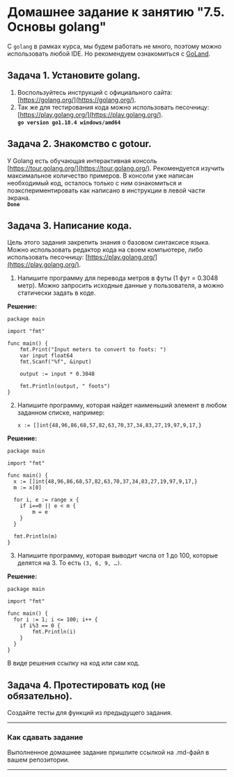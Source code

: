 # Домашнее задание к занятию "7.5. Основы golang"

С `golang` в рамках курса, мы будем работать не много, поэтому можно использовать любой IDE. 
Но рекомендуем ознакомиться с [GoLand](https://www.jetbrains.com/ru-ru/go/).  

## Задача 1. Установите golang.
1. Воспользуйтесь инструкций с официального сайта: [https://golang.org/](https://golang.org/).
2. Так же для тестирования кода можно использовать песочницу: [https://play.golang.org/](https://play.golang.org/).  
<b>`go version go1.18.4 windows/amd64`</b>  
## Задача 2. Знакомство с gotour.
У Golang есть обучающая интерактивная консоль [https://tour.golang.org/](https://tour.golang.org/). 
Рекомендуется изучить максимальное количество примеров. В консоли уже написан необходимый код, 
осталось только с ним ознакомиться и поэкспериментировать как написано в инструкции в левой части экрана.  
<b>`Done`</b>  

## Задача 3. Написание кода. 
Цель этого задания закрепить знания о базовом синтаксисе языка. Можно использовать редактор кода 
на своем компьютере, либо использовать песочницу: [https://play.golang.org/](https://play.golang.org/).

1. Напишите программу для перевода метров в футы (1 фут = 0.3048 метр). Можно запросить исходные данные 
у пользователя, а можно статически задать в коде.  
  
<b>Решение:</b>
```
package main

import "fmt"

func main() {
    fmt.Print("Input meters to convert to foots: ")
    var input float64
    fmt.Scanf("%f", &input)

    output := input * 0.3048

    fmt.Println(output, " foots")    
}
```

2. Напишите программу, которая найдет наименьший элемент в любом заданном списке, например:
    ```
    x := []int{48,96,86,68,57,82,63,70,37,34,83,27,19,97,9,17,}
    ```
  
  
<b>Решение:</b>
```
package main

import "fmt"

func main() {
  x := []int{48,96,86,68,57,82,63,70,37,34,83,27,19,97,9,17,}
  m := x[0]
  
  for i, e := range x {
    if i==0 || e < m {
        m = e
    }
  } 

  fmt.Println(m) 
}
```
3. Напишите программу, которая выводит числа от 1 до 100, которые делятся на 3. То есть `(3, 6, 9, …)`.

  
  
<b>Решение:</b>
```
package main

import "fmt"

func main() {
  for i := 1; i <= 100; i++ {
    if i%3 == 0 {
        fmt.Println(i)
    }
  }
}
```
В виде решения ссылку на код или сам код. 

## Задача 4. Протестировать код (не обязательно).

Создайте тесты для функций из предыдущего задания. 

---

### Как cдавать задание

Выполненное домашнее задание пришлите ссылкой на .md-файл в вашем репозитории.

---

